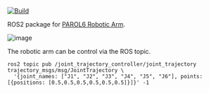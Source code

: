 [![Build](https://github.com/pierric/parol6-ros2/actions/workflows/docker-image.yml/badge.svg)](https://github.com/pierric/parol6-ros2/actions/workflows/docker-image.yml)

ROS2 package for [PAROL6 Robotic Arm](https://github.com/PCrnjak/PAROL6-Desktop-robot-arm).

![image](https://github.com/pierric/parol6-ros2/assets/141614/3862762b-6193-4e14-beff-bc051c82a7da)

The robotic arm can be control via the ROS topic.
```
ros2 topic pub /joint_trajectory_controller/joint_trajectory trajectory_msgs/msg/JointTrajectory \
  '{joint_names: ["J1", "J2", "J3", "J4", "J5", "J6"], points: [{positions: [0.5,0.5,0.5,0.5,0.5,0.5]}]}' -1
```
